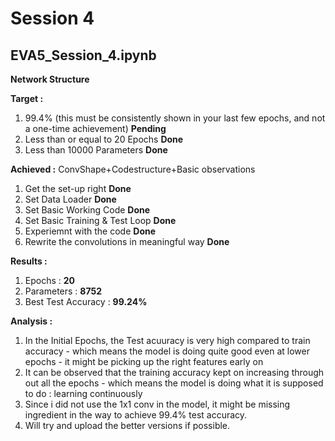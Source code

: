 # Session 4

## EVA5_Session_4.ipynb

**Network Structure**  
   
**Target :**  

1. 99.4% (this must be consistently shown in your last few epochs, and not a one-time achievement) **Pending**
2. Less than or equal to 20 Epochs **Done**   
3. Less than 10000 Parameters **Done**  

**Achieved :**  ConvShape+Codestructure+Basic observations

1. Get the set-up right **Done**  
2. Set Data Loader **Done**  
4. Set Basic Working Code **Done**  
5. Set Basic Training  & Test Loop **Done**  
6. Experiemnt with the code **Done**  
7. Rewrite the convolutions in meaningful way **Done**  

**Results :**  

1. Epochs : **20**  
2. Parameters : **8752**  
3. Best Test Accuracy : **99.24%**  

**Analysis :**  

1. In the Initial Epochs, the Test acuuracy is very high compared to train accuracy - which means the model is doing quite good even at lower epochs - it might be picking up the right features early on  
2. It can be observed that the training accuracy kept on increasing through out all the epochs - which means the model is doing what it is supposed to do : learning continuously  
3. Since i did not use the 1x1 conv in the model, it might be missing ingredient in the way to achieve 99.4% test accuracy.
4. Will try and upload the better versions if possible.
